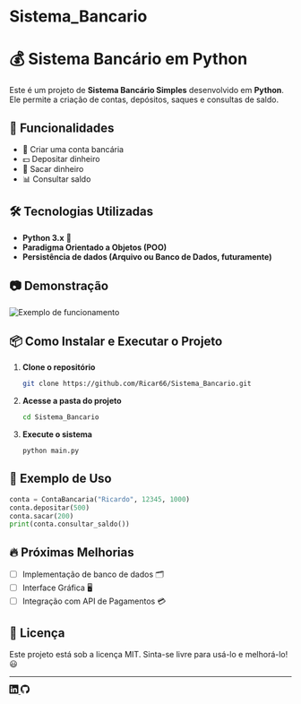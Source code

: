 # Sistema_Bancario

# 💰 Sistema Bancário em Python

Este é um projeto de **Sistema Bancário Simples** desenvolvido em **Python**. Ele permite a criação de contas, depósitos, saques e consultas de saldo.

## 🚀 Funcionalidades
- 📌 Criar uma conta bancária
- 💵 Depositar dinheiro
- 🏧 Sacar dinheiro
- 📊 Consultar saldo

## 🛠️ Tecnologias Utilizadas
- **Python 3.x** 🐍
- **Paradigma Orientado a Objetos (POO)**
- **Persistência de dados (Arquivo ou Banco de Dados, futuramente)**

## 📷 Demonstração
![Exemplo de funcionamento](./imagens/exemplo.png)

## 📦 Como Instalar e Executar o Projeto

1. **Clone o repositório**
   ```sh
   git clone https://github.com/Ricar66/Sistema_Bancario.git
   ```
2. **Acesse a pasta do projeto**
   ```sh
   cd Sistema_Bancario
   ```
3. **Execute o sistema**
   ```sh
   python main.py
   ```

## 📌 Exemplo de Uso
```python
conta = ContaBancaria("Ricardo", 12345, 1000)
conta.depositar(500)
conta.sacar(200)
print(conta.consultar_saldo())
```

## 🔥 Próximas Melhorias
- [ ] Implementação de banco de dados 🗂️
- [ ] Interface Gráfica 🖥️
- [ ] Integração com API de Pagamentos 💳

## 📜 Licença
Este projeto está sob a licença MIT. Sinta-se livre para usá-lo e melhorá-lo! 😃

---
<a href="www.linkedin.com/in/ricardo-de-marco-moretti-6445882b0" target="_blank">
  <svg xmlns="http://www.w3.org/2000/svg" width="16" height="16" fill="currentColor" class="bi bi-linkedin" viewBox="0 0 16 16"> 
    <path d="M0 1.146C0 .513.526 0 1.175 0h13.65C15.474 0 16 .513 16 1.146v13.708c0 .633-.526 1.146-1.175 1.146H1.175C.526 16 0 15.487 0 14.854zm4.943 12.248V6.169H2.542v7.225zm-1.2-8.212c.837 0 1.358-.554 1.358-1.248-.015-.709-.52-1.248-1.342-1.248S2.4 3.226 2.4 3.934c0 .694.521 1.248 1.327 1.248zm4.908 8.212V9.359c0-.216.016-.432.08-.586.173-.431.568-.878 1.232-.878.869 0 1.216.662 1.216 1.634v3.865h2.401V9.25c0-2.22-1.184-3.252-2.764-3.252-1.274 0-1.845.7-2.165 1.193v.025h-.016l.016-.025V6.169h-2.4c.03.678 0 7.225 0 7.225z"/>
  </svg>
</a>

<a href="https://github.com/Ricar66" target="_blank">
  <svg xmlns="http://www.w3.org/2000/svg" width="16" height="16" fill="currentColor" class="bi bi-github" viewBox="0 0 16 16">
    <path d="M8 0C3.58 0 0 3.58 0 8c0 3.54 2.29 6.53 5.47 7.59.4.07.55-.17.55-.38 0-.19-.01-.82-.01-1.49-2.01.37-2.53-.49-2.69-.94-.09-.23-.48-.94-.82-1.13-.28-.15-.68-.52-.01-.53.63-.01 1.08.58 1.23.82.72 1.21 1.87.87 2.33.66.07-.52.28-.87.51-1.07-1.78-.2-3.64-.89-3.64-3.95 0-.87.31-1.59.82-2.15-.08-.2-.36-1.02.08-2.12 0 0 .67-.21 2.2.82.64-.18 1.32-.27 2-.27s1.36.09 2 .27c1.53-1.04 2.2-.82 2.2-.82.44 1.1.16 1.92.08 2.12.51.56.82 1.27.82 2.15 0 3.07-1.87 3.75-3.65 3.95.29.25.54.73.54 1.48 0 1.07-.01 1.93-.01 2.2 0 .21.15.46.55.38A8.01 8.01 0 0 0 16 8c0-4.42-3.58-8-8-8"/>
  </svg>
</a>
